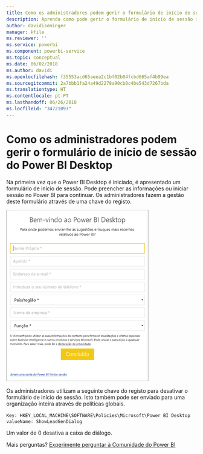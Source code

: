 ```yaml
---
title: Como os administradores podem gerir o formulário de início de sessão do Power BI Desktop
description: Aprenda como pode gerir o formulário de início de sessão inicial ao abrir o Power BI Desktop.
author: davidiseminger
manager: kfile
ms.reviewer: ''
ms.service: powerbi
ms.component: powerbi-service
ms.topic: conceptual
ms.date: 06/02/2018
ms.author: davidi
ms.openlocfilehash: f35553acd65aeea2c1bf02b04fcbd665af4b99ea
ms.sourcegitcommit: 2a7bbb1fa24a49d2278a90cb0c4be543d7267bda
ms.translationtype: HT
ms.contentlocale: pt-PT
ms.lasthandoff: 06/26/2018
ms.locfileid: "34721093"
---
```

# <a name="how-administrators-can-manage-the-power-bi-desktop-sign-in-form"></a>Como os administradores podem gerir o formulário de início de sessão do Power BI Desktop
Na primeira vez que o Power BI Desktop é iniciado, é apresentado um formulário de início de sessão. Pode preencher as informações ou iniciar sessão no Power BI para continuar. Os administradores fazem a gestão deste formulário através de uma chave do registo. 

![Formulário de início de sessão inicial para o Power BI Desktop](media/desktop-admin-sign-in-form/sign-in-form.png)

Os administradores utilizam a seguinte chave do registo para desativar o formulário de início de sessão. Isto também pode ser enviado para uma organização inteira através de políticas globais.

```
Key: HKEY_LOCAL_MACHINE\SOFTWARE\Policies\Microsoft\Power BI Desktop
valueName: ShowLeadGenDialog
```

Um valor de 0 desativa a caixa de diálogo.

Mais perguntas? [Experimente perguntar à Comunidade do Power BI](http://community.powerbi.com/)

